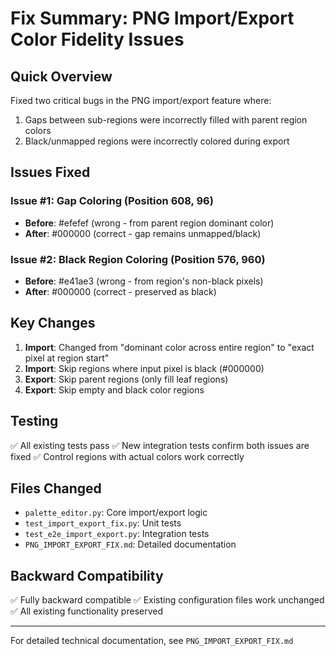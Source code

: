 # Fix Summary: PNG Import/Export Color Fidelity Issues

## Quick Overview

Fixed two critical bugs in the PNG import/export feature where:
1. Gaps between sub-regions were incorrectly filled with parent region colors
2. Black/unmapped regions were incorrectly colored during export

## Issues Fixed

### Issue #1: Gap Coloring (Position 608, 96)
- **Before**: #efefef (wrong - from parent region dominant color)
- **After**: #000000 (correct - gap remains unmapped/black)

### Issue #2: Black Region Coloring (Position 576, 960)
- **Before**: #e41ae3 (wrong - from region's non-black pixels)
- **After**: #000000 (correct - preserved as black)

## Key Changes

1. **Import**: Changed from "dominant color across entire region" to "exact pixel at region start"
2. **Import**: Skip regions where input pixel is black (#000000)
3. **Export**: Skip parent regions (only fill leaf regions)
4. **Export**: Skip empty and black color regions

## Testing

✅ All existing tests pass
✅ New integration tests confirm both issues are fixed
✅ Control regions with actual colors work correctly

## Files Changed

- `palette_editor.py`: Core import/export logic
- `test_import_export_fix.py`: Unit tests
- `test_e2e_import_export.py`: Integration tests
- `PNG_IMPORT_EXPORT_FIX.md`: Detailed documentation

## Backward Compatibility

✅ Fully backward compatible
✅ Existing configuration files work unchanged
✅ All existing functionality preserved

---

For detailed technical documentation, see `PNG_IMPORT_EXPORT_FIX.md`
